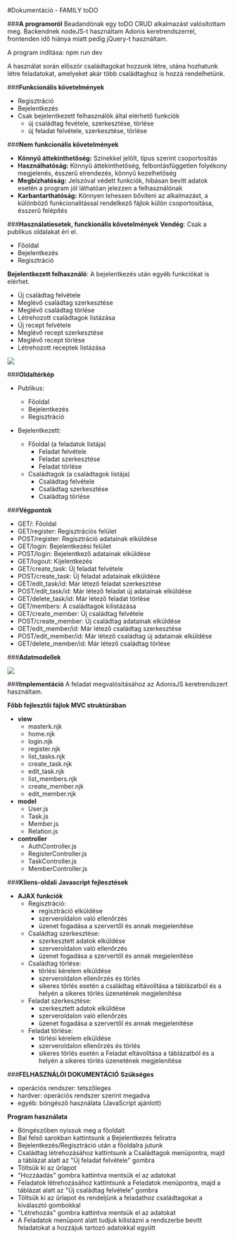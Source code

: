 #Dokumentáció - FAMILY toDO

###<b>A programoról</b>
Beadandónak egy toDO CRUD alkalmazást valósítottam meg. Backendnek nodeJS-t használtam Adonis keretrendszerrel, frontenden idő hiánya miatt pedig jQuery-t használtam.

A program indítása: npm run dev

A használat során először családtagokat hozzunk létre, utána hozhatunk létre feladatokat, amelyeket akár több családtaghoz is hozzá rendelhetünk.

###<b>Funkcionális követelmények</b>
* Regisztráció
* Bejelentkezés
* Csak bejelentkezett felhasználók által elérhető funkciók
  - új családtag fevétele, szerkesztése, törlése
  - új feladat felvétele, szerkesztése, törlése

###<b>Nem funkcionális követelmények</b>
*	**Könnyű áttekinthetőség:** Színekkel jelölt, típus szerint csoportosítás
*	**Használhatóság:** Könnyű áttekinthetőség, felbontásfüggetlen folyékony megjelenés, ésszerű elrendezés, könnyű kezelhetőség
*	**Megbízhatóság:** Jelszóval védett funkciók, hibásan bevitt adatok esetén a program jól láthatóan jelezzen a felhasználónak
*	**Karbantarthatóság:** Könnyen lehessen bővíteni az alkalmazást, a különböző funkcionalitással rendelkező fájlok külön csoportosítása, ésszerű felépítés

###<b>Használatiesetek, funckionális követelmények</b>
**Vendég**: Csak a publikus oldalakat éri el.
* Főoldal
* Bejelentkezés
* Regisztráció

**Bejelentkezett felhasználó**: A bejelentkezés után egyéb funkciókat is elérhet.
* Új családtag felvétele
* Meglévő családtag szerkesztése
* Meglévő családtag törlése
* Létrehozott családtagok listázása
* Új recept felvétele
* Meglévő recept szerkesztése
* Meglévő recept törlése
* Létrehozott receptek listázása

![](docs/use-case.png)

###<b>Oldaltérkép</b>
* Publikus:
  * Főoldal
  * Bejelentkezés
  * Regisztráció

* Bejelentkezett:
  * Főoldal (a feladatok listája)
    * Feladat felvétele
    * Feladat szerkesztése
    * Feladat törlése
  * Családtagok (a családtagok listája)
    * Családtag felvétele
    * Családtag szerkesztése
    * Családtag törlése

###<b>Végpontok</b>
* GET/: Főoldal
* GET/register: Regisztrációs felület
* POST/register: Regisztráció adatainak elküldése
* GET/login: Bejelentkezési felület
* POST/login: Bejelentkező adatainak elküldése
* GET/logout: Kijelentkezés
* GET/create_task: Új feladat felvétele
* POST/create_task: Új feladat adatainak elküldése
* GET/edit_task/id: Már létező feladat szerkesztése
* POST/edit_task/id: Már létező feladat új adatainak elküldése
* GET/delete_task/id: Már létező feladat törlése
* GET/members: A családtagok kilistázása
* GET/create_member: Új családtag felvétele
* POST/create_member: Új családtag adatainak elküldése
* GET/edit_member/id: Már létező családtag szerkesztése
* POST/edit_member/id: Már létező családtag új adatainak elküldése
* GET/delete_member/id: Már létező családtag törlése

###<b>Adatmodellek</b>

![](docs/database.jpg)

###<b>Implementáció</b>
A feladat megvalósításához az AdonisJS keretrendszert használtam.

**Főbb fejlesztői fájlok MVC struktúrában**
* **view**
  * masterk.njk
  * home.njk
  * login.njk
  * register.njk
  * list_tasks.njk
  * create_task.njk
  * edit_task.njk
  * list_members.njk
  * create_member.njk
  * edit_member.njk
* **model**
  * User.js
  * Task.js
  * Member.js
  * Relation.js
* **controller**
  * AuthController.js
  * RegisterController.js
  * TaskController.js
  * MemberController.js

###<b>Kliens-oldali Javascript fejlesztések</b>
* **AJAX funkciók**
  * Regisztráció:
      * regisztráció elküldése
      * szerveroldalon való ellenőrzés
      * üzenet fogadása a szervertől és annak megjelenítése
  * Családtag szerkesztése:
    * szerkesztett adatok elküldése
    * szerveroldalon való ellenőrzés
    * üzenet fogadása a szervertől és annak megjelenítése
  * Családtag törlése:
    * törlési kérelem elküldése
    * szerveroldalon ellenőrzés és törlés
    * sikeres törlés esetén a családtag eltávolítása a táblázatból és a helyén a sikeres törlés üzenetének megjelenítése
  * Feladat szerkesztése:
    * szerkesztett adatok elküldése
    * szerveroldalon való ellenőrzés
    * üzenet fogadása a szervertől és annak megjelenítése
  * Feladat törlése:
    * törlési kérelem elküldése
    * szerveroldalon ellenőrzés és törlés
    * sikeres törlés esetén a Feladat eltávolítása a táblázatból és a helyén a sikeres törlés üzenetének megjelenítése

###<b>FELHASZNÁLÓI DOKUMENTÁCIÓ</b>
**Szükséges**
* operációs rendszer: tetszőleges
* hardver: operációs rendszer szerint megadva
* egyéb: böngésző használata (JavaScript ajánlott)

**Program használata**
* Böngészőben nyissuk meg a főoldalt
* Bal felső sarokban kattintsunk a Bejelentkezés feliratra
* Bejelentkezés/Regisztráció után a főoldalra jutunk
* Családtag létrehozásához kattintsunk a Családtagok menüpontra, majd a táblázat alatt az "Új feladat felvétele" gombra
* Töltsük ki az űrlapot
* "Hozzáadás" gombra kattintva mentsük el az adatokat
* Feladatok létrehozásához kattintsunk a Feladatok menüpontra, majd a táblázat alatt az "Új családtag felvétele" gombra
* Töltsük ki az űrlapot és rendeljünk a feladathoz családtagokat a kiválasztó gombokkal
* "Létrehozás" gombra kattintva mentsük el az adatokat
* A Feladatok menüpont alatt tudjuk kilistázni a rendszerbe bevitt feladatokat a hozzájuk tartozó adatokkal együtt